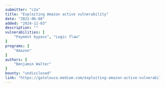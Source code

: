```yaml
---
submitter: "c2a"
title: "Exploiting Amazon active vulnerability"
date: "2022-06-08"
added: "2024-11-03"
description: ""
vulnerabilities: [
    "Payment bypass", "Logic flaw"
]
programs: [
    "Amazon"
]
authors: [
    "Benjamin Walter"
]
bounty: "undisclosed"
link: "https://gatolouco.medium.com/exploiting-amazon-active-vulnerability-d2554c8c7ffd"
---
```




